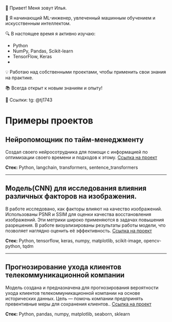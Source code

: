👋 Привет! Меня зовут Илья. 

🌱 Я начинающий ML-инженер, увлеченный машинным обучением и искусственным интеллектом. 

🔍 В настоящее время я активно изучаю:
- Python
- NumPy, Pandas, Scikit-learn
- TensorFlow, Keras
- 

💡 Работаю над собственными проектами, чтобы применить свои знания на практике.

📚 Всегда открыт к новым знаниям и опыту!

🔗 Ссылки: tg: @tj1743
# Примеры проектов


## Нейропомощник по тайм-менеджменту

Создал своего нейросотрудника для помощи с информацией по оптимизации своего времени и подходов к этому. [Ссылка на проект](https://github.com/ilmatrix88/MyProjects/blob/main/%D0%A1%D0%BE%D0%B7%D0%B4%D0%B0%D0%BD%D0%B8%D0%B5%20%D1%81%D0%B2%D0%BE%D0%B5%D0%B3%D0%BE%20%D0%BD%D0%B5%D0%B9%D1%80%D0%BE%D1%81%D0%BE%D1%82%D1%80%D1%83%D0%B4%D0%BD%D0%B8%D0%BA%D0%B0.%20%D0%9A%D0%BE%D0%BD%D1%81%D1%83%D0%BB%D1%8C%D1%82%D0%B0%D0%BD%D1%82%20%D0%BF%D0%BE%20%D1%82%D0%B0%D0%B9%D0%BC%D0%BC%D0%B5%D0%BD%D0%B4%D0%B6%D0%BC%D0%B5%D0%BD%D1%82%D1%83..ipynb)

**Стек:** Python, langchain, transformers, sentence_transformers

---

## Модель(CNN) для исследования влияния различных факторов на изображения.

В работе исследовано, как факторы влияют на качество изображений. Использованы PSNR и SSIM для оценки качества восстановления изображений. Эти метрики широко применяются в задачах повышения разрешения. В работе визуализированы результаты работы модели, что позволяет наглядно оценить её эффективность. [Ссылка на проект](https://github.com/ilmatrix88/MyProjects/blob/main/%D0%A0%D0%B0%D0%B1%D0%BE%D1%82%D0%B0%20%D1%81%20%D0%B0%D0%B2%D1%82%D0%BE%D0%BA%D0%BE%D0%B4%D0%B8%D1%80%D0%BE%D0%B2%D1%89%D0%B8%D0%BA%D0%B0%D0%BC%D0%B8.%20%D0%98%D1%81%D1%81%D0%BB%D0%B5%D0%B4%D0%BE%D0%B2%D0%B0%D0%BD%D0%B8%D0%B5%20%D0%B2%D0%BB%D0%B8%D1%8F%D0%BD%D0%B8%D1%8F%20%D1%80%D0%B0%D0%B7%D0%BB%D0%B8%D1%87%D0%BD%D1%8B%D1%85%20%D1%84%D0%B0%D0%BA%D1%82%D0%BE%D1%80%D0%BE%D0%B2%20%D0%BD%D0%B0%20%D0%B8%D0%B7%D0%BE%D0%B1%D1%80%D0%B0%D0%B6%D0%B5%D0%BD%D0%B8%D1%8F.ipynb)

**Стек:** Python, tensorflow, keras, numpy, matplotlib, scikit-image, opencv-python, tqdm

---

## Прогнозирование ухода клиентов телекоммуникационной компании

 Модель создана и предназначена для прогнозирования вероятности ухода клиентов телекоммуникационной компании на основе исторических данных. Цель — помочь компании предпринять превентивные меры для сохранения клиентов.. [Ссылка на проект](https://github.com/ilmatrix88/MyProjects/blob/main/%D0%9F%D1%80%D0%BE%D0%B3%D0%BD%D0%BE%D0%B7%D0%B8%D1%80%D0%BE%D0%B2%D0%B0%D0%BD%D0%B8%D0%B5%20%D1%83%D1%85%D0%BE%D0%B4%D0%B8%D0%B0%20%D0%BA%D0%BB%D0%B8%D0%B5%D0%BD%D1%82%D0%BE%D0%B2%20%D1%82%D0%B5%D0%BB%D0%B5%D0%BA%D0%BE%D0%BC%D0%BC%D1%83%D0%BD%D0%B8%D0%BA%D0%B0%D1%86%D0%B8%D0%BE%D0%BD%D0%BD%D0%BE%D0%B9%20%D0%BA%D0%BE%D0%BC%D0%BF%D0%B0%D0%BD%D0%B8%D0%B8.ipynb)

**Стек:** Python, pandas, numpy, matplotlib, seaborn, sklearn 

